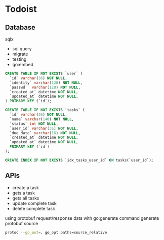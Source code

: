 # Todoist

## Database
sqlx

- sql query
- migrate
- testing
- go:embed

```sql
CREATE TABLE IF NOT EXISTS `user` (
  `id` varchar(36) NOT NULL,
  `identity` varchar(128) NOT NULL,
  `passwd`  varchar(128) NOT NULL,
  `created_at` datetime NOT NULL,
  `updated_at` datetime NOT NULL,
) PRIMARY kEY (`id`);

CREATE TABLE IF NOT EXISTS `tasks` (
  `id` varchar(36) NOT NULL,
  `name` varchar(140) NOT NULL,
  `status` int NOT NULL,
  `user_id` varchar(36) NOT NULL,
  `due_date` varchar(16) NOT NULL,
  `created_at` datetime NOT NULL,
  `updated_at` datetime NOT NULL,
  PRIMARY kEY (`id`)
);

CREATE INDEX IF NOT EXISTS `idx_tasks_user_id` ON tasks(`user_id`);
```

## APIs

- create a task
- gets a task
- gets all tasks
- update complete task
- delete complete task

using protobuf request/response data with go:generate command generate protobuf source
```sh
protoc --go_out=. go_opt paths=source_relative
````





